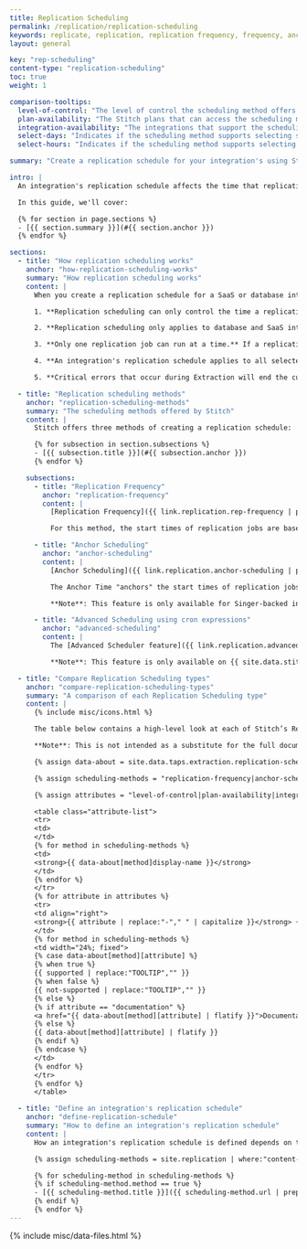 ```yaml
---
title: Replication Scheduling
permalink: /replication/replication-scheduling
keywords: replicate, replication, replication frequency, frequency, anchor time, scheduling, schedule, interval, change replication time
layout: general

key: "rep-scheduling"
content-type: "replication-scheduling"
toc: true
weight: 1

comparison-tooltips:
  level-of-control: "The level of control the scheduling method offers."
  plan-availability: "The Stitch plans that can access the scheduling method."
  integration-availability: "The integrations that support the scheduling method."
  select-days: "Indicates if the scheduling method supports selecting specific days for starting extraction jobs."
  select-hours: "Indicates if the scheduling method supports selecting specific hours for starting extraction jobs."

summary: "Create a replication schedule for your integration's using Stitch's Replication Frequency and Anchor Time features."

intro: |
  An integration's replication schedule affects the time that replication jobs begin and how often they occur. Specifically, replication scheduling controls the frequency and start time of the Extraction phase of the replication process, which is when Stitch extracts data from the data source.

  In this guide, we'll cover:

  {% for section in page.sections %}
  - [{{ section.summary }}](#{{ section.anchor }})
  {% endfor %}

sections:
  - title: "How replication scheduling works"
    anchor: "how-replication-scheduling-works"
    summary: "How replication scheduling works"
    content: |
      When you create a replication schedule for a SaaS or database integration, you're telling Stitch when and how frequently data extraction should occur. When creating a replication schedule, keep the following in mind:

      1. **Replication scheduling can only control the time a replication job begins, not the time it ends or the time data is loaded**. The completion of the job, including the time to load extracted data into your destination, is not controllable using any of Stitch's replication scheduling features. Remember to factor in time for Stitch's data preparation and loading phases of replication.

      2. **Replication scheduling only applies to database and SaaS integrations.** Due to the as-it-happens nature of webhooks, [webhook integration data]({{ site.baseurl }}/integrations/webhooks) is replicated continuously and doesn't require a schedule.

      3. **Only one replication job can run at a time.** If a replication job is in progress when the next job is scheduled to begin, the second job will be skipped. The next job will be scheduled according to the next iteration in the replication schedule.

      4. **An integration's replication schedule applies to all selected tables**. Defining replication schedules for individual tables isn't currently supported. You can, however, [use this workaround]({{ link.replication.table-scheduling | prepend: site.baseurl }}), but note that there are some limitations.

      5. **Critical errors that occur during Extraction will end the current job.** Errors during the Extraction phase can occur for a myriad of reasons, such as connection/credential issues, Stitch or third-party outages, etc. When Stitch encounters an error during this phase of the replication process, the current job will end. The next job will be scheduled according to the next iteration in the replication schedule.

  - title: "Replication scheduling methods"
    anchor: "replication-scheduling-methods"
    summary: "The scheduling methods offered by Stitch"
    content: |
      Stitch offers three methods of creating a replication schedule:

      {% for subsection in section.subsections %}
      - [{{ subsection.title }}](#{{ subsection.anchor }})
      {% endfor %}

    subsections:
      - title: "Replication Frequency"
        anchor: "replication-frequency"
        content: |
          [Replication Frequency]({{ link.replication.rep-frequency | prepend: site.baseurl }}) allows you to select how frequently you want Stitch to run replication jobs for an integration, based on intervals of 30 minutes, one hour, three hours, six hours, 12 hours, and 24 hours.

          For this method, the start times of replication jobs are based on the start time and duration of the previous job. Refer to the [Replication Frequency documentation]({{ link.replication.rep-frequency | prepend: site.baseurl }}) for more info and examples.

      - title: "Anchor Scheduling"
        anchor: "anchor-scheduling"
        content: |
          [Anchor Scheduling]({{ link.replication.anchor-scheduling | prepend: site.baseurl }}) is a combination of two settings: Replication Frequency and Anchor Time.

          The Anchor Time "anchors" the start times of replication jobs to a time you select, and in conjunction with the Replication Frequency, creates a predictable replication schedule. For example: Run a replication job every 3 hours, starting at 1:00 PM. Refer to the [Anchor Scheduling documentation]({{ link.replication.anchor-scheduling | prepend: site.baseurl }}) for more info and examples.

          **Note**: This feature is only available for Singer-backed integrations.

      - title: "Advanced Scheduling using cron expressions"
        anchor: "advanced-scheduling"
        content: |
          The [Advanced Scheduler feature]({{ link.replication.advanced-scheduling | prepend: site.baseurl }}) allows you to specify granular start times for data extraction. Using cron expressions, you can specify the exact times, days of the week, or even days of the month data extraction should begin. Refer to the [Advanced Scheduling documentation]({{ link.replication.advanced-scheduling | prepend: site.baseurl }}) for more info and examples.

          **Note**: This feature is only available on {{ site.data.stitch.subscription-plans.pro.name }} and {{ site.data.stitch.subscription-plans.pro-plus.name }} plans.

  - title: "Compare Replication Scheduling types"
    anchor: "compare-replication-scheduling-types"
    summary: "A comparison of each Replication Scheduling type"
    content: |
      {% include misc/icons.html %}

      The table below contains a high-level look at each of Stitch’s Replication Scheduling types and how they compare to each other.

      **Note**: This is not intended as a substitute for the full documentation for each Replication Scheduling type.

      {% assign data-about = site.data.taps.extraction.replication-scheduling %}

      {% assign scheduling-methods = "replication-frequency|anchor-scheduling|advanced-scheduling" | split:"|" %}

      {% assign attributes = "level-of-control|plan-availability|integration-availability|select-days|select-hours|documentation" | split:"|" %}

      <table class="attribute-list">
      <tr>
      <td>
      </td>
      {% for method in scheduling-methods %}
      <td>
      <strong>{{ data-about[method]display-name }}</strong>
      </td>
      {% endfor %}
      </tr>
      {% for attribute in attributes %}
      <tr>
      <td align="right">
      <strong>{{ attribute | replace:"-"," " | capitalize }}</strong> {{ info-icon | replace:"TOOLTIP",page.comparison-tooltips[attribute] }}
      </td>
      {% for method in scheduling-methods %}
      <td width="24%; fixed">
      {% case data-about[method][attribute] %}
      {% when true %}
      {{ supported | replace:"TOOLTIP","" }}
      {% when false %}
      {{ not-supported | replace:"TOOLTIP","" }}
      {% else %}
      {% if attribute == "documentation" %}
      <a href="{{ data-about[method][attribute] | flatify }}">Documentation</a>
      {% else %}
      {{ data-about[method][attribute] | flatify }}
      {% endif %}
      {% endcase %}
      </td>
      {% endfor %}
      </tr>
      {% endfor %}
      </table>

  - title: "Define an integration's replication schedule"
    anchor: "define-replication-schedule"
    summary: "How to define an integration's replication schedule"
    content: |
      How an integration's replication schedule is defined depends on the type of scheduling type you're using. Click the links below to view instructions for defining each scheduling type:

      {% assign scheduling-methods = site.replication | where:"content-type","replication-scheduling" | sort:"weight" %}

      {% for scheduling-method in scheduling-methods %}
      {% if scheduling-method.method == true %}
      - [{{ scheduling-method.title }}]({{ scheduling-method.url | prepend: site.baseurl }}#create-schedule)
      {% endif %}
      {% endfor %}
---
```

{% include misc/data-files.html %}